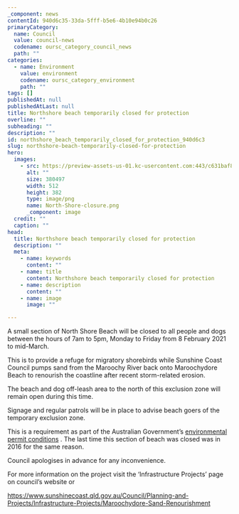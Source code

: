 ```yaml
---
_component: news
contentId: 940d6c35-33da-5fff-b5e6-4b10e94b0c26
primaryCategory:
  name: Council
  value: council-news
  codename: oursc_category_council_news
  path: ""
categories:
  - name: Environment
    value: environment
    codename: oursc_category_environment
    path: ""
tags: []
publishedAt: null
publishedAtLast: null
title: Northshore beach temporarily closed for protection
overline: ""
subheading: ""
description: ""
id: northshore_beach_temporarily_closed_for_protection_940d6c3
slug: northshore-beach-temporarily-closed-for-protection
hero:
  images:
    - src: https://preview-assets-us-01.kc-usercontent.com:443/c631baf8-1b46-001f-580c-d0001b68b4a8/006b3af8-7de0-44b7-a380-7772204a8fbe/North-Shore-closure.png
      alt: ""
      size: 380497
      width: 512
      height: 382
      type: image/png
      name: North-Shore-closure.png
      _component: image
  credit: ""
  caption: ""
head:
  title: Northshore beach temporarily closed for protection
  description: ""
  meta:
    - name: keywords
      content: ""
    - name: title
      content: Northshore beach temporarily closed for protection
    - name: description
      content: ""
    - name: image
      image: ""

---
```

A small section of North Shore Beach will be closed to all people and dogs between the hours of 7am to 5pm, Monday to Friday from 8 February 2021 to mid-March.

This is to provide a refuge for migratory shorebirds while Sunshine Coast Council pumps sand from the Maroochy River back onto Maroochydore Beach to renourish the coastline after recent storm-related erosion.

The beach and dog off-leash area to the north of this exclusion zone will remain open during this time.

Signage and regular patrols will be in place to advise beach goers of the temporary exclusion zone.

This is a requirement as part of the Australian Government’s [environmental permit conditions](https://developmenti.sunshinecoast.qld.gov.au/Home/FilterDirect?filters=DANumber=OPW17/0114)
. The last time this section of beach was closed was in 2016 for the same reason.

Council apologises in advance for any inconvenience.

For more information on the project visit the ‘Infrastructure Projects’ page on council’s website or

<https://www.sunshinecoast.qld.gov.au/Council/Planning-and-Projects/Infrastructure-Projects/Maroochydore-Sand-Renourishment>
